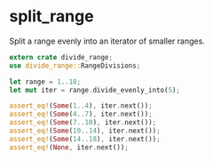 # split_range

Split a range evenly into an iterator of smaller ranges.

```rust
extern crate divide_range;
use divide_range::RangeDivisions;

let range = 1..18;
let mut iter = range.divide_evenly_into(5);

assert_eq!(Some(1..4), iter.next());
assert_eq!(Some(4..7), iter.next());
assert_eq!(Some(7..10), iter.next());
assert_eq!(Some(10..14), iter.next());
assert_eq!(Some(14..18), iter.next());
assert_eq!(None, iter.next());
```